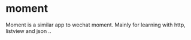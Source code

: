 moment
======

Moment is a similar app to wechat moment. Mainly for learning with http, listview and json ..
